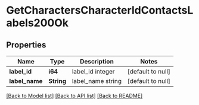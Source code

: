 # GetCharactersCharacterIdContactsLabels200Ok

## Properties
Name | Type | Description | Notes
------------ | ------------- | ------------- | -------------
**label_id** | **i64** | label_id integer | [default to null]
**label_name** | **String** | label_name string | [default to null]

[[Back to Model list]](../README.md#documentation-for-models) [[Back to API list]](../README.md#documentation-for-api-endpoints) [[Back to README]](../README.md)


